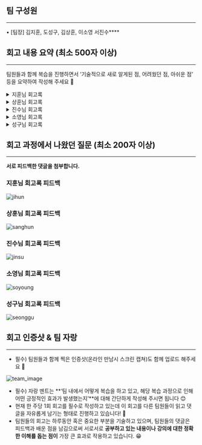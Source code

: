 ## 팀 구성원

---

• [팀장] 김지훈, 도성구, 김상훈, 이소영 서진수****

## 회고 내용 요약 (최소 500자 이상)

---

팀원들과 함께 복습을 진행하면서 ‘기술적으로 새로 알게된 점, 어려웠던 점, 아쉬운 점' 등을 요약하여 작성해 주세요 🙂
<details>
  <summary>지훈님 회고록</summary>
  <div markdown="1">
# 인프라

## Docker
---
![docker](image/week6/jihun1_docker.png)
- 도커는 리눅스 위에서 동작한다.
- 컨테이너라는 독립된 공간은 리눅스가 가지는 특징이다.
- 사용자가 설정한 컨테이너를 관리하는 소프트웨어가 도커다.

### volume
![volume](image/week6/jihun2_volume.png)
- 도커 컨테이너 안에 설치된 프로그램들은 컨테이너가 삭제되면 다같이 삭제된다.
- 이러한 프로그램들을 영속화시키기 위한 개념이 볼륨(volume)이다.


### 도커 이미지 파일 만들기
![docker_image](image/week6/jihun3_image.png)
1. 기본이 되는 이미지를 만든다.
2. 도커를 실행시켜 기본 이미지를 컨테이너에 저장한다.
3. 새로운 환경에서 더 커스텀하여 새로운 이미지를 만들 수 있다.
### Dockerfile 제작

```docker
**# 최신 node 이미지로 부터 시작
FROM node

# Working Directory 지정
# 도커 컨테이너의 작업폴더를 지정
WORKDIR /usr/src/app

# COPY package.json ./
# 앞의 ./는 HOST OS의 현재 폴더를 의미
# 뒤의 ./는 컨테이너의 현재 폴더(WORKDIR)를 의미
# 즉 외부에서 만들어둔 package.json 파일을 컨테이너 내부로 복사하겠다는 의미
COPY ./ ./

# node의 종속성 다운로드
# RUN 명령어는 컨테이너에서 실행
RUN npm install

# 안해도 되지만, 하는게 좋습니다.
# 이 컨테이너는 8080 포트를 사용한다는 의미 입니다.
EXPOSE 8080

# docker run 명령에서 실행항 명령이, 이 명령어 부터는 제작타임이 아닌 런타임에서 실행됨
CMD ["node", "index.js"]**
```

### 참고할만한 자료

[Docker - Dockerfile 작성 / Build (이미지 제작)](https://blog.d0ngd0nge.xyz/docker-dockerfile-write/)

### express

- 노드를 만들어주는 웹서버 프레임워크이다.
- 자동으로 node.js, node mdule을 만들어준다.
  </div>
</details>


<details>
  <summary>상훈님 회고록</summary>
  <div markdown="1">
# linux-volume

- 이전 시간에 배웠던 exec 방식은 직접 컨테이너로 들어가서 bash 로 설정을해줬었는데
이제는 Host OS 에서 컨테이너 안에 작업을 해주싶음

### volume방식

```
//기존 컨테이너 삭제
docker rmi -f $(docker images -qa)

//도커 볼륨 폴더생성
sudo mkdir -p /docker_projects/nginx_1/volumes

//컨테이너 생성
//-p:포트지정
//-d:background로 실행
//--rm:삭제시 기록 완전삭제
docker run \
  --name=nginx_1 \
  -p 8031:80 \
  -v /docker_projects/nginx_1/volumes/usr/share/nginx/html:/usr/share/nginx/html \
  -d \
  --rm \
  nginx

//vim,mlocate,tree 설치
sudo yum install vim mlocate tree -y

// index.html 생성
echo "<h1>Hello, There</h1>" > /docker_projects/nginx_1/volumes/usr/share/nginx/html

```

### 이미지 제작하기위한 설정

```
//방화벽 끄기
sudo systemctl stop firewalld
sudo systemctl disable firewalld

//작업 프로젝트 폴더생성 및 이동
sudo mkdir -p /docker_projects/node_1/project
cd /docker_projects/node_1/project

```

```
//index.js 작성

vim index.js
//------------------------------------
const express = require("express");

const port = "8080";

const app = express();

app.get("/", (req, res) => {
  res.send("Hello Node");
});

app.listen(port);
console.log(`server running on ${port}`);
//------------------------------------
```

```
//nodejs 설치
sudo yum install nodejs -y

//express 설치
npm install express -> package.json 파일생성(각종 의존성에 대한 정보가 기술,
자바스크립트 버전의 build.gradle 파일)+ node_modeules 폴더생성됨(실제 라이브러리(express) 저장되는 폴더)

//실행
node index.js->8080포트로 실행!!

//크롬에서 실행
HostOs의ip:8080
```

### 도커 로 node 이미지생성

```
//dockerfile 생성
vim Dockerfile

# 최신 node 이미지로 부터 시작
FROM node

# Working Directory 지정
# 도커 컨테이너의 작업폴더를 지정
WORKDIR /usr/src/app

# COPY package.json ./
# 앞의 ./는 HOST OS의 현재 폴더를 의미
# 뒤의 ./는 컨테이너의 현재 폴더(WORKDIR)를 의미
# 즉 외부에서 만들어둔 package.json 파일을 컨테이너 내부로 복사하겠다는 의미
COPY ./ ./

# node의 종속성 다운로드
# RUN 명령어는 컨테이너에서 실행
RUN npm install

# 안해도 되지만, 하는게 좋습니다.
# 이 컨테이너는 8080 포트를 사용한다는 의미 입니다.
EXPOSE 8080

# docker run 명령에서 실행항 명령이, 이 명령어 부터는 제작타임이 아닌 런타임에서 실행됨
CMD ["node", "index.js"]
```

```
//토커 이미지 생성
docker build -t examhello .
//도커 이미지 확인
docker images

//도커 이미지 실행
docker run \
  --name=examhello_1 \
  -p 8080:8080 \
  --rm \
  -d \
  examhello

//docker 재시작
sudo systemctl restart docker

```

### 도커로 nginx이미지생성

```
//프로젝트 폴더로 이동
mkdir -p /docker_projects/nginxhello_1/project
cd /docker_projects/nginxhello_1/project

//index.html파일생성
vim index.html
<h1>Hello Nginx</h1>

//Dockerfile 생성
vim Dockerfile

FROM nginx

WORKDIR /usr/share/nginx/html

COPY ./ ./

EXPOSE 80

//도커이미지 생성
docker build -t nginxhello .
//도커 이미지 실행
docker run -d -p 8041:80 --name=nginxhello_1 --rm nginxhello

```

# SpringBoot-이미지 캐싱

- RestTemplate.getForObject→Rest Api 를 이용해서 자료 받기
- Tika→파일찾는 라이브러리

```java
public static String downloadImg(String url, String filePath) {
            new File(filePath).getParentFile().mkdirs();

            byte[] imageBytes = new RestTemplate().getForObject(url, byte[].class);
            try {
                Files.write(Paths.get(filePath), imageBytes);
            } catch (IOException e) {
                throw new RuntimeException(e);
            }

            String mimeType = null;
            try {
                mimeType = new Tika().detect(new File(filePath));
            } catch (IOException e) {
                throw new RuntimeException(e);
            }
            String ext = mimeType.replaceAll("image/", "");
            ext = ext.replaceAll("jpeg", "jpg");

            String newFilePath = filePath + "." + ext;

            new File(filePath).renameTo(new File(newFilePath));

            return newFilePath;
        }
```

---

- 로그인 유저 커스텀해서 추가정보넣기

```java
@Getter
public class MemberContext extends User {
    private final Long id;
    private final String profileImgUrl;

    public MemberContext(Member member, List<GrantedAuthority> authorities) {
        super(member.getUsername(), member.getPassword(), authorities);
        this.id = member.getId();
        this.profileImgUrl = member.getProfileImgUrl();
    }
}
```

- @AuthenticationPrincipal→커스텀한 로그인 정보 넘겨줄때 사용

```java
@GetMapping("/profile")
    public String memberProfile(@AuthenticationPrincipal MemberContext memberContext, Model model){
        model.addAttribute("memberContext", memberContext);
        return "/member/profile";
    }
```

- 커스텀한 로그인 정보 출력

```java
layout.html 에서 로그인 추가정보출력
<img class="profile-img" th:src="@{${memberContext.profileImgUrl}}">
        <div>아이디 : <span th:text="${memberContext.username}"></span></div>
        <div>아이디 : <span th:text="${memberContext.email}"></span></div>
```

---

- 이미지 주소대신 URL로 호출→단점:이미지 불러올때마다 호출 →SQL 1번씩 꼭사용

```java
@GetMapping("/profile/img/{id}")
    public String showProfileImg(@PathVariable Long id) {
				
        return "redirect:" + memberService.getMemberById(id).getProfileImgUrl();
					//==localhost:8080/image/경로/파일이름
    }
```

- 이미지 캐싱→계속 이미지 받아오지말고 한번 가져온거 재사용(만료 시간있음)

```java
@GetMapping("/profile/img/{id}")
    public ResponseEntity<Object> showProfileImg(@PathVariable Long id) throws URISyntaxException {
        URI redirectUri = new URI(memberService.getMemberById(id).getProfileImgUrl());
        HttpHeaders httpHeaders = new HttpHeaders();
        httpHeaders.setLocation(redirectUri);
        httpHeaders.setCacheControl(CacheControl.maxAge(60 * 60 * 1, TimeUnit.SECONDS));
        return new ResponseEntity<>(httpHeaders, HttpStatus.FOUND);
    }
```

  </div>
</details>


<details>
  <summary>진수님 회고록</summary>
  <div markdown="1">
# **도커**

- 리눅스 재단이 발표한 ‘2014 가장 인기 있는 클라우드 오픈 소스’에서 2위를 차지한 도커는 리눅스 컨테이너 기술을 자동화해 쉽게 사용할 수 있게 하는 오픈소스 프로젝트

- 구글은 도커 기술을 활용한 새로운 오픈소스 프로젝트 ‘쿠베르네테스(Kubernetes)’를 시작했고 도커 기술을 엔터프라이즈로 가져오기 위해 노력 중

장점

- **쉽고 빠른 실행 환경 구축**

- **가볍고 빠른 실행 속도**

- **하드웨어 자원 절감**

- **공유 환경 제공**

- **쉬운 배포**

주의할 점 

- **개발 초기의 오버헤드**

- **리눅스(Linux) 친화적**

## 기존 아키텍처와 도커 아키텍처 비교
![web](image/week6/jinsu_web.png)
![docker](image/week6/jinsu_docker.png)
- 이렇게 개발환경이 다르기 때문에 생기는 불편함을 해소하기 위해 VMWare와 같은 가상머신(Virtual Machine)이 존재합니다.

- 가상 머신의 경우 컴퓨터 안에 가상의 컴퓨터 환경을 만들기 때문에 OS(운영체제)를 또 설치해야하는 부담이 있습니다. 그만큼 속도는 저하되고 리소스는 많이 사용하게 됩니다.

- 반면, **도커는 격리된 공간에 필요한 라이브러리, 실행파일만 담아놓고 사용하기 때문에 부담이 줄어듭니다.**

- 위 사진에서 가장 큰 틀을 **호스트(Host)**라고 칭하고, DB나 Web Server를 담고 있는 빨간색 네모칸을 **컨테이너(Container)**라고 칭합니다. 컨테이너 안에 담겨있는 프로그램들을 **이미지(Image)**
라고 합니다.

단축키

**컨테이너를 실행**

```
docker run [옵션] 이미지 [명령] // 컨테이너 실행
```

**이름을 정하는 옵션**

```
docker run --name 이름 이미지 // 컨테이너의 이름을 정해주고 실행
```

**컨테이너가 정상적으로 실행되었는지**

```
docker ps // 실행중인 컨테이너 확인
```

**실행중인 컨테이너를 정지**

```
docker stop [옵션] 컨테이너이름(아이디) // 실행중인 컨테이너 정지
```

**정지된 컨테이너를 확인**

```
docker ps -a // 정지된 컨테이너 확인
```

**정지된 컨테이너를 다시 실행**

```
docker start 컨테이너이름 // 정지된 컨테이너 재시작하기
```

**로그를 확인하는 것**

```
docker logs 컨테이너이름    // 실행중인 컨테이너 로그 확인하기
docker f- logs 컨테이너이름 // 계속 로그를 확인하고 싶을때 -f 옵션추가
```

**추적하고 싶다면 -f 옵션을 추가**

**컨테이너를 삭제**

```
docekr rm 컨테이너이름 // 컨테이너삭제
```

**컨테이너를 삭제하려면 먼저 stop 명령어를 통해서 컨테이너를 정지**

컨테이너가 아닌 **이미지를 삭제**

```
docekr rm 컨테이너이름 // 컨테이너삭제
```

출처

[도커 (naver.com)](https://terms.naver.com/entry.naver?docId=3586075&cid=59277&categoryId=59282)

[도커(Docker)의 장단점 및 주의점 - 5분전 (smileted.net)](https://smileted.net/docker-pros-cons/)

[[Docker] 도커(Docker)란? 도커의 개념, 장점, 구조 (tistory.com)](https://chanos.tistory.com/entry/Docker-%EB%8F%84%EC%BB%A4Docker%EB%9E%80-%EB%8F%84%EC%BB%A4%EC%9D%98-%EA%B0%9C%EB%85%90)
  </div>
</details>

<details>
  <summary>소영님 회고록</summary>
  <div markdown="1">
# 인프라

## 이미지와 컨테이너

- 프로그램(정적인 로직, 디스크) : 1
    
    프로세스(동적인 로직, 메모리) : N
    
- 이 때 이미지 == 프로그램, 컨테이너 == 프로세스라고 볼 수 있다.
- 즉, 이미지는 1개만 있어도 컨테이너로 여러개를 실행시킬 수 있다.

### 도커 이미지 명령어

- docker run hello-world <옵션>
    - 일단 현재 pc에 hello-world가 설치 되었는지 체크한 후 실행함
    - 옵션
        - -d :백그라운드에서 실행할 것
        - -p : 외부세상의 포트를 내부로 넣겠다.
        
- docker images
    - 현재 내 도커에 설치된 모든 이미지를 보여줌
- docker rmi <이미지명> <옵션>
    - rm은 지운다는 뜻 i는 이미지
    - 이미지를 지울 수 있다.
    - 단, 어딘가에 쓰이고 있거나 연결되어 있으면 지울수 없음 그럴 때는 -f 옵션을 지정함.
- docker pull 이미지명
    - 다운로드
    - 도커허브에서 이미지를 다운로드한다.
- 도커 초기화 스크립트
    
    ```java
    # 컨테이너 삭제
    docker rm -f $(docker ps -qa)
    
    # 이미지 삭제
    docker rmi -f $(docker images -qa)
    
    # 안쓰는 네트워크 삭제
    docker network prune -f
    
    # 안쓰는 볼륨 삭제
    docker volume prune -f
    
    # 도커 프로젝트 삭제
    sudo rm -rf /docker/projects
    sudo rm -rf /docker_projects
    ```
    

### 컨테이너 명령어

- docker ps
    - 현재 실행중인 컨테이너 목록
- docker ps -a
    - 현재까지 실행된 모든 기록 출력(종료된 컨테이너 포함)
- docker logs <컨테이너 아이디>
    - docker logs 7daa850a1d69
    - docker logs 7d
    - docker logs intelligent_faraday
    - 위는 모두 같은 의미임
- docker inspect | 옵션
    - 컨테이너 상태 대해 자세한 정보를 확인함
- docker rm -f <컨테이너 ID>
    - 컨테이너를 삭제함

### Docker로 nginx 실행하기

```java
//명령어 1단계
docker run nginx //ctrl+c 하면 nginx 가 꺼짐 + 외부에서 접근 불가
//명령어 2단계
docker run -d nginx //외부에서 접근 불가
//명령어 3단계
docker run -d -p 8031:80 nginx //문제점 없음
```

### 단순명령 & 상호작용 명령

- 단순명령
    - docker exec nginx_1 ls
    - docker exec nginx_1 apt-get update
- 상호작용 필요 명령
    - docker exec -it nginx_1 apt-get install vim
        - y 입력
        - 위 명령어 실행 전에 docker exec nginx_1 apt-get update 명령어 수행을 해야 함

### exec -it ID bash명령어로 컨테이너 내부에 진입해 파일 수정

```java
//컨테이너 내부 진입
docker exec -it ID bash
docker exec -it nginx_1 bash

//웹 루트 폴더로 이동
cd /usr/share/nginx/html

//리눅스 배포판 확인
cat /etc/issue
데비안 계열은 yum이 아닌 apt-get을 사용

//vim 설치
apt-get update
apt-get install vim -y

//수정할 파일에 대해 백업
cp index.html index.html.origin

//파일 수정
vim index.html
d 키 누르고 있기
a 키 여러번 눌러서 insert 모드로 변경
<h1>Hello World</h1> 입력
```

# Spring Boot

### 로그인 여부에 따른 페이지 접근 권한 작업

- sec:authorize="isAnonymous()”
    - 로그인 하지 않아도 접근 가능
- sec:authorize="isAuthenticated()”
    - 인증 되어야 접근 가능함

```java
		@PreAuthorize("isAnonymous()")
    @GetMapping("/join")
    public String showJoin() {
        return "member/join";
    }

    @PreAuthorize("isAnonymous()")
    @GetMapping("/login")
    public String showLogin() {
        return "member/login";
    }

    @PreAuthorize("isAnonymous()")
    @PostMapping("/join")
    public String join(HttpServletRequest req, String username, String password, String email, MultipartFile profileImg) {
        Member oldMember = memberService.getMemberByUsername(username);
```

```java
<a href="/member/login" sec:authorize="isAnonymous()">로그인</a>
<a href="/member/join" sec:authorize="isAnonymous()">회원가입</a>
<a href="/member/logout" sec:authorize="isAuthenticated()">로그아웃</a>
<a href="/member/profile" sec:authorize="isAuthenticated()">프로파일</a>
```

- 로그인과 회원 가입은 누구든지 접근가능하므 sec:authorize="isAnonymous()” 사용
- 로그아웃과 프로파일은 로그인을 해 인증을 받아야 하므로sec:authorize="isAuthenticated()” 사용

### 저장되는 파일의 확장자 유지, 저장 폴더 날짜로 세분화

```java
String profileImgDirName = "member/" + Util.date.getCurrentDateFormatted("yyyy_MM_dd");

String ext = Util.file.getExt(profileImg.getOriginalFilename());

String fileName = UUID.randomUUID() + "." + ext;
```

### 프로필 이미지 등록

```java
Member member1 = memberService.join("user1", password, "user1@test.com");
memberService.setProfileImgByUrl(member1, "https://picsum.photos/200/300");

Member member2 = memberService.join("user2", password, "user2@test.com");
memberService.setProfileImgByUrl(member2, "https://picsum.photos/200/300");
```

```java
public void setProfileImgByUrl(Member member, String url) {
        String filePath = Util.file.downloadImg(url, genFileDirPath + "/" + getCurrentProfileImgDirName() + "/" + UUID.randomUUID());
        member.setProfileImg(getCurrentProfileImgDirName() + "/" + new File(filePath).getName());
        memberRepository.save(member);
    }
```

  </div>
</details>

<details>
  <summary>성구님 회고록</summary>
  <div markdown="1">
### 도커

***7강 부터~~ 22강까지***

[위캔 | Ken 10274](https://wiken.io/ken/10274)

- 프로그램과 프로세스

1) 프로그램 (정적인 로직, 디스크) : 1

2) 프로세스(동적인 로직, 메모리) : N

지뢰찾기 : 1번설치

지뢰찾기 실행을 동시에 : N개 실행

도커에서도 똑같은 개념

**프로그램 == 이미지**

**프로세스 == 컨테이너**

- docker run hello-world

-일단 현재 내 PC에 hello-world 가 설치되어 있는지 체크

- **도커 명령어**

```bash
docker run hello-world

**조회 1)**
docker ps
- 현재 실행중인
**조회 2)** 
docker ps -a
- 모든 기록을 출력

**# 이미지(프로그램)**
**다운로드**
docker pull 이미지명
**삭제**
docker rmi -f 이미지명
**목록**
docker images

**# 컨테이너(프로세스)**
**컨테이너 조회 (현재 실행중)**
- docker ps
**컨테이너 전체조회 (모든 기록 출력)**
- docker ps -a

**컨테이너 단건 로그보기**
- docker logs ID

**컨테이너 ID와 이름은 고유합니다.**
아래 명령어 3개는 전부 같은 의미 입니다.
docker logs -> 내부적으로 쌓아뒀던 로그들을 보여준다.

docker logs 7daa850a1d69
docker logs 7d
docker logs intelligent_faraday

**자세히 보기**
docker inspect ID
**마우스휠로 왔다갔다 하면서 볼 수 있음.**
docker inspect [ps에서 조회한] | less 

**컨테이너 삭제**
docker rm -f ID
실행중인 경우 -> 중지 후 삭제
이미 종료된 프로세스 -> 기록삭제

**전부삭제**
docker rm -f $(docker ps -qa)
```

컨테이너 삭제  -
![delete](image/week6/seonggu_delete.png)
tip. 

`ls, cd` : 단발성 (바로 실행하고 꺼지는 프로세스)
`sudo systemctl start nginx` : 데몬(백그라운드 프로세스, 끄기전까지 영속적)

- **도커허브에서 이미지 다운로드 후 삭제, 3개 이상**
    - 도커계의 앱스토어
    - docker pull 이미지명
    - 이렇게 하면 도커허브에서 이미지를 다운로드 한다.
        
        [Docker Hub Container Image Library | App Containerization](https://hub.docker.com/)
        

- **도커와 nginx  명령어 정리**

```bash
**docker run nignx**
/* 문제점
1) Ctrl + C를 하면 nginx가 꺼진다.
2) 외부에서 접근할 방법이 없다.
원래 도커 컨테이너는 독립적인 공간에서 실행되기 때문에 
**접근이 안되는게 정상이다. */

docker run -d nginx**
/*문제점
백그라운드로 실행
**외부에서 접근할 방법이 없다.***/

**docker run -d -p 8031:80 nginx
/*
포트옵션 바깥세상에 있는 8031:80에 연결하겠다 (포트포워딩)**
문제점 - 없음
*/

**http://192.168.56.109:8031/** 
크롬에서 확인

**도커 컨테이너에 이름부여, 종료시 자동 삭제 설정까지 부여**
**실행** 
docker run -d -p 8031:80 --name=nginx_1 --rm nginx
**종료**
docker stop nginx_1

**exec 로 단순명령을 컨테이너에 전달, 
exec -it 로 상호작용필요명령을 컨테이너에 전달

단순명령**
docker exec ID 명령어
docker exec nginx_1 ls
docker exec nginx_1 apt-get update

**상호작용필요명령**
docker exec -it ID 명령어
docker exec -it nginx_1 apt-get install vim

**nginx(os)로 들어가기**
docker exec -it nginx_1 bash
```

- ***nginx (OS) 에게 ls 하는 방법***

기본적으로 명령어 ls를 입력하게 되면 CentOS 현재 디렉토리에 ls 가 된다

그럼 도커 안에 있는 nginx (OS)에 ls 명령은 어떻게 할까?
![nginx](image/week6/seonggu_nginx.png)

→ **docker exec nginx_1 ls**

tip.

**nginx 컨테이너는 외부와 격리되어 있는데,** 

**외부 크롬으로 접근할 수 있는 이유는 
run 명령어에 포트포워딩 옵션을 추가해서 가능하다.**

- **exec -it ID bash 명령어로 컨테이너 내부에 진입하여
index.html 파일 수정**

<aside>
✅ 1) **내부 진입**

`docker exec -it ID bash`

`docker exec -it nginx_1 bash`

2) ****웹 루트 폴더로 이동****

`cd /usr/share/nginx/html`

3) ****리눅스 배포판 확인****

`cat /etc/issue`

데비안 계열은 yum이 아닌 apt-get을 사용함

4) ****vim 설치****

`apt-get update`

`apt-get install vim -y`

5) ****수정할 파일에 대해서 백업****

`cp index.html index.html.origin`

6) ****파일 수정****
`vim index.html`

d 키 누르고 있기
a 키 여러번 눌러서 insert 모드로 변경
`<h1>Hello World</h1>` 입력

7) **크롬에서 확인**

****`http://192.168.56.109:8031/`****

</aside>
![hello_world](image/week6/seonggu_hello_world.png)
---

### 스프링 시큐리티

참고자료 : 

[15. Expression-Based Access Control](https://docs.spring.io/spring-security/site/docs/3.0.x/reference/el-access.html#el-common-built-in)

블로그 글의 원문이지 않을까 싶다.

프로젝트와 수업에서 @PreAuthorize, @PostAuthorize 어노테이션을 다뤘고 

mypage에 인가된? 현재 로그인된 사용자만 접근할 수 있도록 하기 위해 여러가지 자료를 찾아보았는데.

참고자료를 공부하신분들 중에 쉽게 풀어놓은 자료가 있어서 참고했다.

[Spring Security Annotation](https://m.blog.naver.com/PostView.naver?isHttpsRedirect=true&blogId=opzyra&logNo=221510214795)

일단 두가지 어노테이션의 특징으로는

> @PreAuthorize 해당 **로직을 수행 후 권한을 검사**
> 
> 
> @PostAuthorize 해당 **로직을 수행하기 전에 권한을 검사**
> 

그리고 `@Secured("ROLE_ADMIN")` 과 같은 어노테이션을 사용하면 

특정 **권한(예시는 관리자)만 접근이 가능한 컨트롤러도 구현할 수 있다.**

이외에도 아래와 같은 여러가지 **시큐리티 어노테이션 옵션**을 사용할 수 있다.

<aside>
✅ hasRole([role]) : 현재 사용자의 권한이 파라미터의 권한과 동일한 경우 true

hasAnyRole([role1,role2]) : 현재 사용자의 권한디 파라미터의 권한 중 일치하는 것이 있는 경우 true

principal : 사용자를 증명하는 주요객체(User)를 직접 접근할 수 있다.

authentication : SecurityContext에 있는 authentication 객체에 접근 할 수 있다.

permitAll : 모든 접근 허용

denyAll : 모든 접근 비허용

isAnonymous() : 현재 사용자가 익명(비로그인)인 상태인 경우 true

isRememberMe() : 현재 사용자가 RememberMe 사용자라면 true

isAuthenticated() : 현재 사용자가 익명이 아니라면 (로그인 상태라면) true

isFullyAuthenticated() : 현재 사용자가 익명이거나 RememberMe 사용자가 아니라면 true

</aside>

프로젝트에 RememberMe가 적용될 예정이라고 하니 이 부분도 고려해야할 것 같고 
현재 어노테이션(`isAuthenticated()`) 로그인 상태이면 접근이 가능하지만 
다른 로그인 된 사용자? 가 접근하면 어떡할지는 좀 더 알아보아야 할 것 같다.

---

아래와 같이 user.name을 검사해서 현재 로그인된 사용자와 비교하는 것도 가능함을 알았다.  적용이 되는지는 코드를 수정해서 해보도록 하자.

(hasRol은 권한)

```java
//로그인상태 and nser.name과 로그인정보 비교 or 관리자만 접근 가능하게 함.
@PreAuthorize("isAuthenticated() and (( #siteuser.username == [principal.name](http://principal.name/) ) or hasRole('ROLE_ADMIN'))")
```

참고자료 : 

[Spring Security @PreAuthorize, @PostAuthorize 를 사용하는 신박한 전처리 후처리 기법](https://blog.thereis.xyz/21)

[Spring Security Annotation](https://m.blog.naver.com/PostView.naver?isHttpsRedirect=true&blogId=opzyra&logNo=221510214795)

[SpringSecurity(AccessDenied) 인증거부처리](https://anjoliena.tistory.com/108)

권한관련
  </div>
</details>

## 회고 과정에서 나왔던 질문 (최소 200자 이상)

---

**서로 피드백한 댓글을 첨부합니다.**

### 지훈님 회고록 피드백
![jihun](image/week6/5.PNG)
### 상훈님 회고록 피드백
![sanghun](image/week6/6.PNG)
### 진수님 회고록 피드백
![jinsu](image/week6/4.PNG)
### 소영님 회고록 피드백
![soyoung](image/week6/3.PNG)
### 성구님 회고록 피드백
![seonggu](image/week6/2.png)
## 회고 인증샷 & 팀 자랑

---

- 필수) 팀원들과 함께 찍은 인증샷(온라인 만남시 스크린 캡쳐)도 함께 업로드 해주세요 🙂

![team_image](image/week6/1.png)

- 필수) 자랑 멘트는 **‘팀 내에서 어떻게 복습을 하고 있고, 해당 복습 과정으로 인해 어떤 긍정적인 효과가 발생했는지’**에 대해 간단하게 작성해 주시면 됩니다 😊
- 현재 한 주당 1회 회고를 필수로 작성하고 있는데 이 회고를 다른 팀원들이 읽고 댓글을 자유롭게 남기는 형태로 진행하고 있습니다! 📝
- 팀원들의 회고는 하루동안 혹은 중요한 부분을 기술하고 있으며, 팀원들의 댓글은 피드백과 배운 점을 남김으로써 
서로서로 **공부하고 있는 내용이나 강의에 대한 정확한 이해를 돕는 점이** 
가장 큰 효과로 작용하고 있습니다. 😁